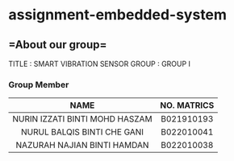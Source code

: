 # assignment-embedded-system
## =About our group=
TITLE : SMART VIBRATION SENSOR
GROUP : GROUP I
### Group Member
| NAME | NO. MATRICS |
|:---:|:---:|
|NURIN IZZATI BINTI MOHD HASZAM|B021910193|
|NURUL BALQIS BINTI CHE GANI|B022010041|
|NAZURAH NAJIAN BINTI HAMDAN|B022010038|
